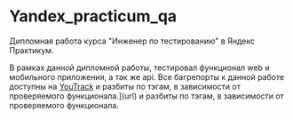 # Yandex_practicum_qa
Дипломная работа курса "Инженер по тестированию" в Яндекс Практикум.

В рамках данной дипломной работы, тестировал функционал web и мобильного приложения, а так же api.
Все багрепорты к данной работе доступны на  [YouTrack](https://insideus.youtrack.cloud/issues?q=project:%20%7B%D0%9C%D0%B0%D1%80%D0%BA%D0%BE%D0%B2%20%D0%A1%D0%B5%D1%80%D0%B3%D0%B5%D0%B9,%2049%20%D0%BF%D0%BE%D1%82%D0%BE%D0%BA,%20Mercury%7D%20State:%20Unresolved) и разбиты по тэгам, в зависимости от проверяемого функционала.](url) и разбиты по тэгам, в зависимости от проверяемого функционала.
